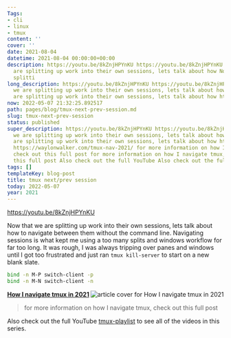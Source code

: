 ```yaml
---
Tags:
- cli
- linux
- tmux
content: ''
cover: ''
date: 2021-08-04
datetime: 2021-08-04 00:00:00+00:00
description: https://youtu.be/8kZnjHPYnKU https://youtu.be/8kZnjHPYnKU Now that we
  are splitting up work into their own sessions, lets talk about how Now that we are
  splitti
long_description: https://youtu.be/8kZnjHPYnKU https://youtu.be/8kZnjHPYnKU Now that
  we are splitting up work into their own sessions, lets talk about how Now that we
  are splitting up work into their own sessions, lets talk about how https://waylonwalker.com/tmux-nav-
now: 2022-05-07 21:32:25.892517
path: pages/blog/tmux-next-prev-session.md
slug: tmux-next-prev-session
status: published
super_description: https://youtu.be/8kZnjHPYnKU https://youtu.be/8kZnjHPYnKU Now that
  we are splitting up work into their own sessions, lets talk about how Now that we
  are splitting up work into their own sessions, lets talk about how https://waylonwalker.com/tmux-nav-2021/
  https://waylonwalker.com/tmux-nav-2021/ for more information on how I navigate tmux,
  check out this full post for more information on how I navigate tmux, check out
  this full post Also check out the full YouTube Also check out the full YouTube
tags: []
templateKey: blog-post
title: tmux next/prev session
today: 2022-05-07
year: 2021
---
```


https://youtu.be/8kZnjHPYnKU

Now that we are splitting up work into their own sessions, lets talk about how
to navigate between them without the command line.  Navigating sessions is what
kept me using a too many splits and windows workflow for far too long.  It was
rough, I was always tripping over panes and windows until I got too frustrated
and just ran `tmux kill-server`  to start on a new blank slate.

``` bash
bind -n M-P switch-client -p
bind -n M-N switch-client -n
```


  <div class="onelinelink-wrapper">
      <a class="onelinelink" href="https://waylonwalker.com/tmux-nav-2021/">
          <img style="float: right;" align='right' src="https://images.waylonwalker.com/tmux-nav-2021-og_250x140.png" alt="article cover for 
 How I navigate tmux in 2021
"/>
          <p><strong>
 How I navigate tmux in 2021
</strong></p>
      </a>
  </div>


> for more information on how I navigate tmux, check out this full post


Also check out the full YouTube
[tmux-playlist](https://www.youtube.com/playlist?list=PLTRNG6WIHETB4reAxbWza3CZeP9KL6Bkr)
to see all of the videos in this series.